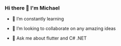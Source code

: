 ### Hi there 👋 I'm Michael







- 🌱 I’m constantly learning
- 👯 I’m looking to collaborate on any amazing ideas 

- 💬 Ask me about flutter and C# .NET



